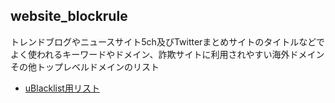 ## website_blockrule
 トレンドブログやニュースサイト5ch及びTwitterまとめサイトのタイトルなどでよく使われるキーワードやドメイン、詐欺サイトに利用されやすい海外ドメインその他トップレベルドメインのリスト
* [uBlacklist用リスト](https://raw.githubusercontent.com/mori-jio/website-blockrule/main/ublacklist.txt)
